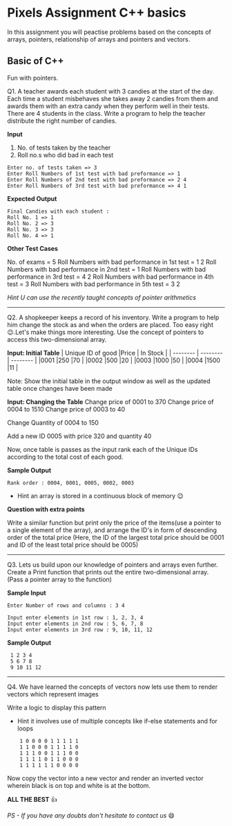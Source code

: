 # Pixels Assignment C++ basics

In this assignment you will peactise problems based on the concepts of arrays, pointers, relationship of arrays and pointers and vectors.

## Basic of C++

Fun with pointers.

Q1. A teacher awards each student with 3 candies at the start of the day. Each time a student misbehaves she takes away 2 candies from them and awards them with an extra candy when they perform well in their tests. There are 4 students in the class.
Write a program to help the teacher distribute the right number of candies.

**Input**
1. No. of tests taken by the teacher
2. Roll no.s who did bad in each test

```
Enter no. of tests taken => 3 
Enter Roll Numbers of 1st test with bad preformance => 1 
Enter Roll Numbers of 2nd test with bad preformance => 2 4
Enter Roll Numbers of 3rd test with bad preformance => 4 1
```

**Expected Output**

```
Final Candies with each student : 
Roll No. 1 => 1
Roll No. 2 => 3
Roll No. 3 => 3
Roll No. 4 => 1
```

**Other Test Cases**

No. of exams = 5
Roll Numbers with bad performance in 1st test = 1 2
Roll Numbers with bad performance in 2nd test = 1 
Roll Numbers with bad performance in 3rd test = 4 2
Roll Numbers with bad performance in 4th test = 3 
Roll Numbers with bad performance in 5th test = 3 2 

*Hint U can use the recently taught concepts of pointer arithmetics*

---

Q2. A shopkeeper keeps a record of his inventory. Write a program to help him change the stock as and when the orders are placed. Too easy right 😉.Let's make things more interesting. Use the concept of pointers to access this two-dimensional array. 

**Input: Initial Table**
| Unique ID of good |Price | In Stock  |
| -------- | -------- | -------- |
|0001      |250       |70        |
|0002      |500       |20        |
|0003      |1000      |50        |
|0004      |1500      |11        |

Note: Show the initial table in the output window as well as the updated table once changes have been made

**Input: Changing the Table**
Change price of 0001 to 370
Change price of 0004 to 1510
Change price of 0003 to 40

Change Quantity of 0004 to 150

Add a new ID 0005 with price 320 and quantity 40

Now, once table is passes as the input rank each of the Unique IDs according to the total cost of each good.

**Sample Output**
```
Rank order : 0004, 0001, 0005, 0002, 0003
```

* Hint an array is stored in a continuous block of memory 😉


**Question with extra points**

Write a similar function but print only the price of the items(use a pointer to a single element of the array), and arrange the ID's in form of descending order of the total price (Here, the ID of the largest total price should be 0001 and ID of the least total price should be 0005)

---

Q3. Lets us build upon our knowledge of pointers and arrays even further. Create a Print function that prints out the entire two-dimensional array. (Pass a pointer array to the  function)

**Sample Input**
```
Enter Number of rows and columns : 3 4

Input enter elements in 1st row : 1, 2, 3, 4
Input enter elements in 2nd row : 5, 6, 7, 8
Input enter elements in 3rd row : 9, 10, 11, 12

```
**Sample Output**

```
 1 2 3 4
 5 6 7 8 
 9 10 11 12
```

---

Q4. We have learned the concepts of vectors now lets use them to render vectors which represent images


Write a logic to display this pattern

* Hint it involves use of multiple concepts like if-else statements and for loops

```
    1 0 0 0 0 1 1 1 1 1  
    1 1 0 0 0 1 1 1 1 0 
    1 1 1 0 0 1 1 1 0 0 
    1 1 1 1 0 1 1 0 0 0
    1 1 1 1 1 1 0 0 0 0
```

Now copy the vector into a new vector and render an inverted vector wherein black is on top and white is at the bottom. 


**ALL THE BEST** 👍

*PS - If you have any doubts don't hesitate to contact us* 😄
